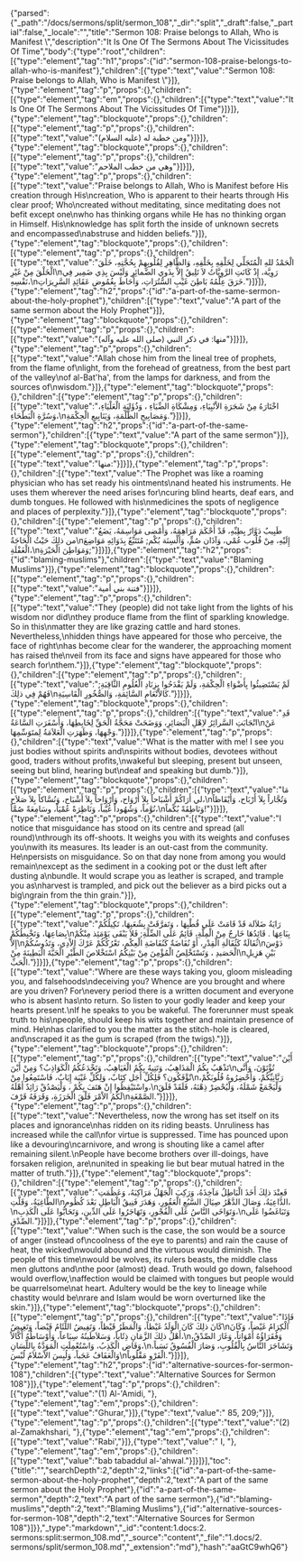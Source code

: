 {"parsed":{"_path":"/docs/sermons/split/sermon_108","_dir":"split","_draft":false,"_partial":false,"_locale":"","title":"Sermon 108:  Praise belongs to Allah, Who is Manifest \\","description":"It Is One Of The Sermons About The Vicissitudes Of Time","body":{"type":"root","children":[{"type":"element","tag":"h1","props":{"id":"sermon-108-praise-belongs-to-allah-who-is-manifest"},"children":[{"type":"text","value":"Sermon 108:  Praise belongs to Allah, Who is Manifest \\"}]},{"type":"element","tag":"p","props":{},"children":[{"type":"element","tag":"em","props":{},"children":[{"type":"text","value":"It Is One Of The Sermons About The Vicissitudes Of Time"}]}]},{"type":"element","tag":"blockquote","props":{},"children":[{"type":"element","tag":"p","props":{},"children":[{"type":"text","value":"ومن خطبة له (عليه السلام)"}]}]},{"type":"element","tag":"blockquote","props":{},"children":[{"type":"element","tag":"p","props":{},"children":[{"type":"text","value":"وهي من خطب الملاحم"}]}]},{"type":"element","tag":"p","props":{},"children":[{"type":"text","value":"Praise belongs to Allah, Who is Manifest before His creation through His\ncreation, Who is apparent to their hearts through His clear proof; Who\ncreated without meditating, since meditating does not befit except one\nwho has thinking organs while He has no thinking organ in Himself. His\nknowledge has split forth the inside of unknown secrets and encompassed\nabstruse and hidden beliefs."}]},{"type":"element","tag":"blockquote","props":{},"children":[{"type":"element","tag":"p","props":{},"children":[{"type":"text","value":"الْحَمْدُ للهِ الْمُتَجَلِّي لِخَلْقِهِ بِخَلْقِهِ، وَالظَّاهِرِ لِقُلُوبِهِمْ بِحُجَّتِهِ، خَلَقَ الْخَلْقَ مِنْ غَيْرِ\nرَوِيَّة، إِذْ كَانَتِ الرَّوِيَّاتُ لاَ تَلِيقُ إِلاَّ بِذَوي الضَّمائِرِ وَلَيْسَ بِذِي ضَمِير فِي نَفْسِهِ،\nخَرَقَ عِلْمُهُ بَاطِنَ غَيْبِ السُّتُرَاتِ، وَأَحَاطَ بِغُمُوضِ عَقَائِدِ السَّرِيرَاتِ."}]}]},{"type":"element","tag":"h2","props":{"id":"a-part-of-the-same-sermon-about-the-holy-prophet"},"children":[{"type":"text","value":"A part of the same sermon about the Holy Prophet"}]},{"type":"element","tag":"blockquote","props":{},"children":[{"type":"element","tag":"p","props":{},"children":[{"type":"text","value":"منها: في ذكر النبي (صلى الله عليه وآله)"}]}]},{"type":"element","tag":"p","props":{},"children":[{"type":"text","value":"Allah chose him from the lineal tree of prophets, from the flame of\nlight, from the forehead of greatness, from the best part of the valley\nof al-Bat'ha', from the lamps for darkness, and from the sources of\nwisdom."}]},{"type":"element","tag":"blockquote","props":{},"children":[{"type":"element","tag":"p","props":{},"children":[{"type":"text","value":"اخْتَارَهُ مِنْ شَجَرَةِ الاْنْبِيَاءِ، وَمِشْكَاةِ الضِّيَاءِ ، وَذُؤَابَةِ الْعَلْيَاءِ، وَسُرَّةِ الْبَطْحَاءِ،\nوَمَصَابِيحِ الظُّلْمَةِ، وَيَنَابِيعِ الْحِكْمَةِ."}]}]},{"type":"element","tag":"h2","props":{"id":"a-part-of-the-same-sermon"},"children":[{"type":"text","value":"A part of the same sermon"}]},{"type":"element","tag":"blockquote","props":{},"children":[{"type":"element","tag":"p","props":{},"children":[{"type":"text","value":"منها:"}]}]},{"type":"element","tag":"p","props":{},"children":[{"type":"text","value":"The Prophet was like a roaming physician who has set ready his ointments\nand heated his instruments. He uses them wherever the need arises for\ncuring blind hearts, deaf ears, and dumb tongues. He followed with his\nmedicines the spots of negligence and places of perplexity."}]},{"type":"element","tag":"blockquote","props":{},"children":[{"type":"element","tag":"p","props":{},"children":[{"type":"text","value":"طَبِيبٌ دَوَّارٌ بِطِبِّهِ، قَدْ أَحْكَمَ مَرَاهِمَهُ، وَأمْضى مَوَاسِمَهُ، يَضَعُ من ذلِكَ حَيْثُ الْحَاجَةُ\nإِلَيْهِ، مِنْ قُلُوب عُمْي، وَآذَان صُمٍّ، وَأَلْسِنَة بُكْم; مُتَتَبِّعٌ بِدَوَائِهِ مَوَاضِعَ الْغَفْلَةِ،\nوَمَوَاطِنَ الْحَيْرَةِ;"}]}]},{"type":"element","tag":"h2","props":{"id":"blaming-muslims"},"children":[{"type":"text","value":"Blaming Muslims"}]},{"type":"element","tag":"blockquote","props":{},"children":[{"type":"element","tag":"p","props":{},"children":[{"type":"text","value":"فتنة بني أمية"}]}]},{"type":"element","tag":"p","props":{},"children":[{"type":"text","value":"They (people) did not take light from the lights of his wisdom nor did\nthey produce flame from the flint of sparkling knowledge. So in this\nmatter they are like grazing cattle and hard stones. Nevertheless,\nhidden things have appeared for those who perceive, the face of right\nhas become clear for the wanderer, the approaching moment has raised the\nveil from its face and signs have appeared for those who search for\nthem."}]},{"type":"element","tag":"blockquote","props":{},"children":[{"type":"element","tag":"p","props":{},"children":[{"type":"text","value":"لَمْ يَسْتَضِيئُوا بِأَضْوَاءِ الْحِكْمَةِ، وَلَمْ يَقْدَحُوا بِزِنَادِ الْعُلُومِ الثَّاقِبَةِ; فَهُمْ فِي ذلِكَ\nكَالاْنْعَامِ السَّائِمَةِ، وَالصُّخُورِ الْقَاسِيَةِ."}]}]},{"type":"element","tag":"blockquote","props":{},"children":[{"type":"element","tag":"p","props":{},"children":[{"type":"text","value":"قَدِ انْجَابَتِ السَّرائِرُ لاِهْلِ الْبَصَائِرِ، وَوَضَحَتْ مَحَجَّةُ الْحَقِّ لِخَابِطِهَا، وَأَسْفَرَتِ السَّاعَةُ\nعَنْ وَجْهِهَا، وَظَهَرَتِ الْعَلاَمَةُ لِمتَوَسِّمِهَا."}]}]},{"type":"element","tag":"p","props":{},"children":[{"type":"text","value":"What is the matter with me! I see you just bodies without spirits and\nspirits without bodies, devotees without good, traders without profits,\nwakeful but sleeping, present but unseen, seeing but blind, hearing but\ndeaf and speaking but dumb."}]},{"type":"element","tag":"blockquote","props":{},"children":[{"type":"element","tag":"p","props":{},"children":[{"type":"text","value":"مَا لي أَرَاكُمْ أَشْبَاحاً بِلاَ أَرْوَاح، وَأَرْوَاحاً بِلاَ أَشْبَاح، وَنُسَّاكاً بِلاَ صَلاَح،\nوَتُجَّاراً بِلاَ أَرْبَاح، وَأَيْقَاظاً نُوَّماً، وَشُهُوداً غُيَّباً، وَنَاظِرَةً عُمْيَاً، وسَامِعَةً صُمَّاً،\nوَنَاطِقَةً بُكْماً!"}]}]},{"type":"element","tag":"p","props":{},"children":[{"type":"text","value":"I notice that misguidance has stood on its centre and spread (all round)\nthrough its off-shoots. It weighs you with its weights and confuses you\nwith its measures. Its leader is an out-cast from the community. He\npersists on misguidance. So on that day none from among you would remain\nexcept as the sediment in a cooking pot or the dust left after dusting a\nbundle. It would scrape you as leather is scraped, and trample you as\nharvest is trampled, and pick out the believer as a bird picks out a big\ngrain from the thin grain."}]},{"type":"element","tag":"blockquote","props":{},"children":[{"type":"element","tag":"p","props":{},"children":[{"type":"text","value":"رَايَةُ ضَلاَلة قَدْ قَامَتْ عَلَى قُطْبِهَا ، وَتَفرَّقَتْ بِشُعَبِهَا، تَكِيلُكُمْ بِصَاعِهَا، وَتَخْبِطُكُمْ\nبِبَاعِهَا . قَائِدُهَا خَارجٌ مِنْ الْمِلَّةِ، قَائِمٌ عَلَى الضِّلَّةِ; فَلاَ يَبْقَى يَوْمَئِذ مِنْكُمْ إِلاَّ\nثُفَالَةٌ كَثُفَالَةِ الْقِدْرِ، أَوْ نُفَاضَةٌ كَنُفَاضَةِ الْعِكْمِ، تَعْرُكُكُمْ عَرْكَ الاْدِي، وَتَدُوسُكُمْ\nدَوْسَ الْحَصَيدِ ، وَتَسْتَخْلِصُ الْمُؤْمِنَ مِنْ بَيْنِكُمُ اسْتَخْلاصَ الطَّيْرِ الْحَبَّةَ الْبَطِينَةَ مِنْ\nبَيْنِ هَزِيلِ الْحَبِّ."}]}]},{"type":"element","tag":"p","props":{},"children":[{"type":"text","value":"Where are these ways taking you, gloom misleading you, and falsehoods\ndeceiving you? Whence are you brought and where are you driven? For\nevery period there is a written document and everyone who is absent has\nto return. So listen to your godly leader and keep your hearts present.\nIf he speaks to you be wakeful. The forerunner must speak truth to his\npeople, should keep his wits together and maintain presence of mind. He\nhas clarified to you the matter as the stitch-hole is cleared, and\nscraped it as the gum is scraped (from the twigs)."}]},{"type":"element","tag":"blockquote","props":{},"children":[{"type":"element","tag":"p","props":{},"children":[{"type":"text","value":"أَيْنَ تَذْهَبُ بِكُمُ الْمَذَاهِبُ، وَتَتِيهُ بِكُمُ الْغَيَاهِبُ، وَتَخْدَعُكُمُ الْكَوَاذِبُ؟ وَمِنْ أَيْنَ\nتُؤْتَوْنَ، وَأَنَّى تٌؤْفَكُون؟ فَلِكُلِّ أَجَل كِتَابٌ، وَلِكُلِّ غَيْبَة إِيَابٌ، فَاسْتَمِعُوا مِنْ\nرَبَّانِيِّكُمْ، وَأَحْضِرُوهُ قُلُوبَكُمْ، واسْتَيْقِظُوا إِنْ هَتَفَ بِكُمْ ، وَلْيَصْدُقْ رَائِدٌ أَهْلَهُ،\nوَلْيَجْمَعْ شَمْلَهُ، وَلْيُحْضِرْ ذِهْنَهُ، فَلَقَدْ فَلَقَ لَكُمُ الاْمْرَ فَلْقَ الْخَرَزَةِ، وَقَرَفَهُ قَرْفَ\nالصَّمْغَةِ."}]}]},{"type":"element","tag":"p","props":{},"children":[{"type":"text","value":"Nevertheless, now the wrong has set itself on its places and ignorance\nhas ridden on its riding beasts. Unruliness has increased while the call\nfor virtue is suppressed. Time has pounced upon like a devouring\ncarnivore, and wrong is shouting like a camel after remaining silent.\nPeople have become brothers over ill-doings, have forsaken religion, are\nunited in speaking lie but bear mutual hatred in the matter of truth."}]},{"type":"element","tag":"blockquote","props":{},"children":[{"type":"element","tag":"p","props":{},"children":[{"type":"text","value":"فَعِنْدَ ذلِكَ أَخَذَ الْبَاطِلُ مَآخِذَهُ، وَرَكِبَ الْجَهْلُ مَرَاكِبَهُ، وَعَظُمَتِ الطَّاغِيَةُ، وَقَلَّتِ\nالدَّاعِيَةُ، وَصَالَ الدَّهْرُ صِيَالَ السَّبُعِ الْعَقُورِ، وَهَدَرَ فَنِيقُ الْبَاطِلِ بَعْدَ كُظُوم،\nوَتَوَاخَى النَّاسُ عَلَى الْفُجْورِ، وَتَهَاجَرُوا عَلَى الدِّينِ، وَتَحَابُّوا عَلَى الْكَذِبِ،\nوَتَبَاغَضُوا عَلَى الصِّدْقِ."}]}]},{"type":"element","tag":"p","props":{},"children":[{"type":"text","value":"When such is the case, the son would be a source of anger (instead of\ncoolness of the eye to parents) and rain the cause of heat, the wicked\nwould abound and the virtuous would diminish. The people of this time\nwould be wolves, its rulers beasts, the middle class men gluttons and\nthe poor (almost) dead. Truth would go down, falsehood would overflow,\naffection would be claimed with tongues but people would be quarrelsome\nat heart. Adultery would be the key to lineage while chastity would be\nrare and Islam would be worn overturned like the skin."}]},{"type":"element","tag":"blockquote","props":{},"children":[{"type":"element","tag":"p","props":{},"children":[{"type":"text","value":"فَإِذَا كَانَ ذلِكَ كَانَ الْوَلَدُ غَيْظاً، وَالْمَطَرُ قَيْظاً، وَتَفِيضُ اللِّئَامُ فَيْضاً، وَتَغِيضُ\nالْكِرَامُ غَيْضاً، وَكَانَ أَهْلُ ذلِكَ الزَّمَانِ ذِئَاباً، وَسَلاَطَينُهُ سِبَاعاً، وَأَوْسَاطُهُ أُكَّالاً،\nوَفُقَرَاؤُهُ أَمْوَاتاً، وَغَارَ الصِّدْقُ، وَفَاض الْكَذِبُ، وَاسْتُعْمِلَتِ الْمَوَدَّةُ بِاللِّسَانِ،\nوَتَشَاجَرَ النَّاسُ بِالْقُلُوبِ، وَصَارَ الْفُسُوقُ نَسَباً، وَالْعَفَافُ عَجَباً، وَلُبِسَ الاْسْلاَمُ لُبْسَ\nالْفَرْوِ مَقْلُوباً."}]}]},{"type":"element","tag":"h2","props":{"id":"alternative-sources-for-sermon-108"},"children":[{"type":"text","value":"Alternative Sources for Sermon 108"}]},{"type":"element","tag":"p","props":{},"children":[{"type":"text","value":"(1) Al-'Amidi, "},{"type":"element","tag":"em","props":{},"children":[{"type":"text","value":"Ghurar,"}]},{"type":"text","value":" 85, 209;"}]},{"type":"element","tag":"p","props":{},"children":[{"type":"text","value":"(2) al-Zamakhshari, "},{"type":"element","tag":"em","props":{},"children":[{"type":"text","value":"Rabi',"}]},{"type":"text","value":" I, "},{"type":"element","tag":"em","props":{},"children":[{"type":"text","value":"bab tabaddul al-'ahwal."}]}]}],"toc":{"title":"","searchDepth":2,"depth":2,"links":[{"id":"a-part-of-the-same-sermon-about-the-holy-prophet","depth":2,"text":"A part of the same sermon about the Holy Prophet"},{"id":"a-part-of-the-same-sermon","depth":2,"text":"A part of the same sermon"},{"id":"blaming-muslims","depth":2,"text":"Blaming Muslims"},{"id":"alternative-sources-for-sermon-108","depth":2,"text":"Alternative Sources for Sermon 108"}]}},"_type":"markdown","_id":"content:1.docs:2. sermons:split:sermon_108.md","_source":"content","_file":"1.docs/2. sermons/split/sermon_108.md","_extension":"md"},"hash":"aaGtC9whQ6"}